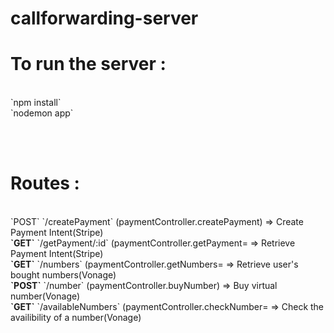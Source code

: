 # callforwarding-server

<h1>To run the server :</h1>
<br>
`npm install` <br>
`nodemon app`

<br><br>


<h1>Routes :</h1>
<br>
`POST` `/createPayment`  (paymentController.createPayment) => Create Payment Intent(Stripe)<br>
 <b>`GET`</b>  `/getPayment/:id`  (paymentController.getPayment= => Retrieve Payment Intent(Stripe)<br>
  <b>`GET`</b>  `/numbers`  (paymentController.getNumbers= => Retrieve user's bought numbers(Vonage)<br>
<b>`POST`</b> `/number`  (paymentController.buyNumber) => Buy virtual number(Vonage)<br>
  <b>`GET`</b>  `/availableNumbers`  (paymentController.checkNumber= => Check the availibility of a number(Vonage)
